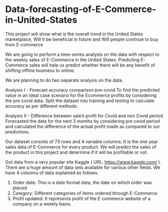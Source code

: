 # Data-forecasting-of-E-Commerce-in-United-States

This project will show what is the overall trend in the United States marketplace,  Will it be beneficial in future and Will people continue to buy from E-commerce

We are going to perform a time-series analysis on the data with respect to the weekly sales of E-Commerce in the United States. Predicting E-Commerce sales will help us predict whether there will be any benefit of shifting offline business to online.

We are planning to do two separate analysis on the data. 

Analysis I - Forecast accuracy comparison pre-covid
To find the predicted value in an ideal case scenario for the Ecommerce profits by 	considering the pre covid data. Split the dataset into training and testing to calculate accuracy as per different 	methods.

Analysis II - Difference between sale’s profit for Covid and non Covid period
Forecasted the data for the next 3 months by considering pre covid period and calculated the difference of the actual profit made as compared to our predictions. 

Our dataset consists of 73 rows and 4 variable columns. It is the one year sales data of E-Commerce for every product. We will predict the sales of the product in this project and determine if it will be profitable or not.

Got data from a very popular site Kaggle ( URL: https://www.kaggle.com/ ). There are a huge amount of data sets available for various other fields. We have 4 columns of data explained as follows.

1. Order date: This is a date format data, the date on which order was placed
2. Category: Different categories of items ordered through E-Commerce
3. Profit updated: It represents profit of the E commerce website of a company on a weekly basis.
